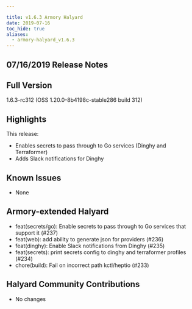 ```yaml
---

title: v1.6.3 Armory Halyard
date: 2019-07-16
toc_hide: true
aliases:
  - armory-halyard_v1.6.3
---
```


## 07/16/2019 Release Notes

## Full Version
1.6.3-rc312 (OSS 1.20.0-8b4198c-stable286 build 312)

## Highlights

This release:
* Enables secrets to pass through to Go services (Dinghy and Terraformer)
* Adds Slack notifications for Dinghy

## Known Issues

- None

## Armory-extended Halyard
 - feat(secrets/go): Enable secrets to pass through to Go services that support it (#237)
 - feat(web): add ability to generate json for providers (#236)
 - feat(dinghy): Enable Slack notifications from Dinghy (#235)
 - feat(secrets): print secrets config to dinghy and terraformer profiles (#234)
 - chore(build): Fail on incorrect path kctl/heptio (#233)

##  Halyard Community Contributions
 - No changes
